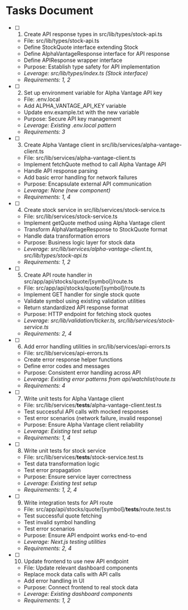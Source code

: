 # Tasks Document

- [ ] 1. Create API response types in src/lib/types/stock-api.ts
  - File: src/lib/types/stock-api.ts
  - Define StockQuote interface extending Stock
  - Define AlphaVantageResponse interface for API response
  - Define APIResponse wrapper interface
  - Purpose: Establish type safety for API implementation
  - _Leverage: src/lib/types/index.ts (Stock interface)_
  - _Requirements: 1, 2_

- [ ] 2. Set up environment variable for Alpha Vantage API key
  - File: .env.local
  - Add ALPHA_VANTAGE_API_KEY variable
  - Update env.example.txt with the new variable
  - Purpose: Secure API key management
  - _Leverage: Existing .env.local pattern_
  - _Requirements: 3_

- [ ] 3. Create Alpha Vantage client in src/lib/services/alpha-vantage-client.ts
  - File: src/lib/services/alpha-vantage-client.ts
  - Implement fetchQuote method to call Alpha Vantage API
  - Handle API response parsing
  - Add basic error handling for network failures
  - Purpose: Encapsulate external API communication
  - _Leverage: None (new component)_
  - _Requirements: 1, 4_

- [ ] 4. Create stock service in src/lib/services/stock-service.ts
  - File: src/lib/services/stock-service.ts
  - Implement getQuote method using Alpha Vantage client
  - Transform AlphaVantageResponse to StockQuote format
  - Handle data transformation errors
  - Purpose: Business logic layer for stock data
  - _Leverage: src/lib/services/alpha-vantage-client.ts, src/lib/types/stock-api.ts_
  - _Requirements: 1, 2_

- [ ] 5. Create API route handler in src/app/api/stocks/quote/[symbol]/route.ts
  - File: src/app/api/stocks/quote/[symbol]/route.ts
  - Implement GET handler for single stock quote
  - Validate symbol using existing validation utilities
  - Return standardized API response format
  - Purpose: HTTP endpoint for fetching stock quotes
  - _Leverage: src/lib/validation/ticker.ts, src/lib/services/stock-service.ts_
  - _Requirements: 2, 4_

- [ ] 6. Add error handling utilities in src/lib/services/api-errors.ts
  - File: src/lib/services/api-errors.ts
  - Create error response helper functions
  - Define error codes and messages
  - Purpose: Consistent error handling across API
  - _Leverage: Existing error patterns from api/watchlist/route.ts_
  - _Requirements: 4_

- [ ] 7. Write unit tests for Alpha Vantage client
  - File: src/lib/services/__tests__/alpha-vantage-client.test.ts
  - Test successful API calls with mocked responses
  - Test error scenarios (network failure, invalid response)
  - Purpose: Ensure Alpha Vantage client reliability
  - _Leverage: Existing test setup_
  - _Requirements: 1, 4_

- [ ] 8. Write unit tests for stock service
  - File: src/lib/services/__tests__/stock-service.test.ts
  - Test data transformation logic
  - Test error propagation
  - Purpose: Ensure service layer correctness
  - _Leverage: Existing test setup_
  - _Requirements: 1, 2, 4_

- [ ] 9. Write integration tests for API route
  - File: src/app/api/stocks/quote/[symbol]/__tests__/route.test.ts
  - Test successful quote fetching
  - Test invalid symbol handling
  - Test error scenarios
  - Purpose: Ensure API endpoint works end-to-end
  - _Leverage: Next.js testing utilities_
  - _Requirements: 2, 4_

- [ ] 10. Update frontend to use new API endpoint
  - File: Update relevant dashboard components
  - Replace mock data calls with API calls
  - Add error handling in UI
  - Purpose: Connect frontend to real stock data
  - _Leverage: Existing dashboard components_
  - _Requirements: 1, 2_